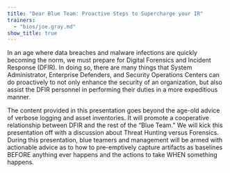 ```yaml
---
title: "Dear Blue Team: Proactive Steps to Supercharge your IR"
trainers:
  - "bios/joe.gray.md"
show_title: true
---
```

In an age where data breaches and malware infections are quickly becoming the norm, we must prepare for Digital Forensics and Incident Response (DFIR). In doing so, there are many things that System Administrator, Enterprise Defenders, and Security Operations Centers can do proactively to not only enhance the security of an organization, but also assist the DFIR personnel in performing their duties in a more expeditious manner. 

The content provided in this presentation goes beyond the age-old advice of verbose logging and asset inventories. It will promote a cooperative relationship between DFIR and the rest of the “Blue Team.”  We will kick this presentation off with a discussion about Threat Hunting versus Forensics. During this presentation, blue teamers and management will be armed with actionable advice as to how to pre-emptively capture artifacts as baselines BEFORE anything ever happens and the actions to take WHEN something happens.